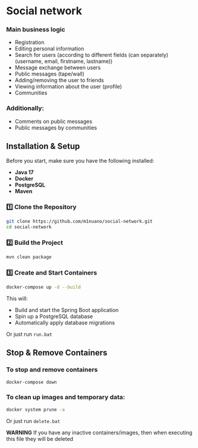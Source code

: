 # Social network

### Main business logic
- Registration
- Editing personal information
- Search for users (according to different fields (can separately) (username, email, firstname, lastname))
- Message exchange between users
- Public messages (tape/wall)
- Adding/removing the user to friends
- Viewing information about the user (profile)
- Communities

### Additionally:
- Comments on public messages
- Public messages by communities

## Installation & Setup

Before you start, make sure you have the following installed:
- **Java 17**
- **Docker**
- **PostgreSQL**
- **Maven**

### 1️⃣ Clone the Repository
```bash
git clone https://github.com/m1nuano/social-network.git
cd social-network
```
### 2️⃣ Build the Project
```bash
mvn clean package
```
### 3️⃣ Create and Start Containers
```bash
docker-compose up -d --build
``` 
This will:
- Build and start the Spring Boot application
- Spin up a PostgreSQL database
- Automatically apply database migrations

Or just run `run.bat`

## Stop & Remove Containers
### To stop and remove containers
```bash
docker-compose down
```
### To clean up images and temporary data:
```bash
docker system prune -a
```
Or just run `delete.bat`

**WARNING**
If you have any inactive containers/images, then when executing this file they will be deleted


